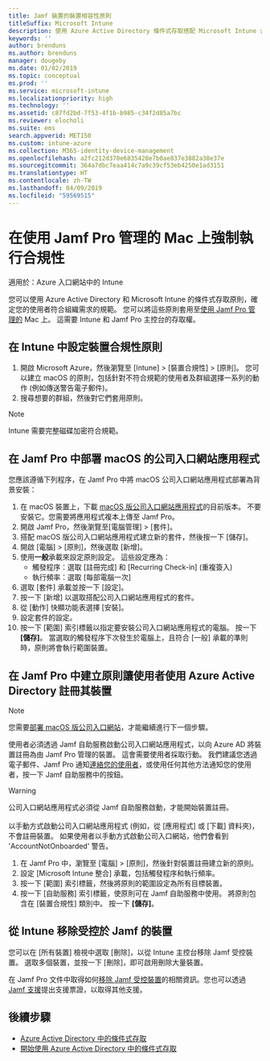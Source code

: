 ```yaml
---
title: Jamf 裝置的裝置相容性原則
titleSuffix: Microsoft Intune
description: 使用 Azure Active Directory 條件式存取搭配 Microsoft Intune 合規性政策來協助保護受 Jamf 管理的裝置。
keywords: ''
author: brenduns
ms.author: brenduns
manager: dougeby
ms.date: 01/02/2019
ms.topic: conceptual
ms.prod: ''
ms.service: microsoft-intune
ms.localizationpriority: high
ms.technology: ''
ms.assetid: c87fd2bd-7f53-4f1b-b985-c34f2d85a7bc
ms.reviewer: elocholi
ms.suite: ems
search.appverid: MET150
ms.custom: intune-azure
ms.collection: M365-identity-device-management
ms.openlocfilehash: a2fc212d370e6835428e7b0ae837e3882a38e37e
ms.sourcegitcommit: 364a7dbc7eaa414c7a9c39cf53eb4250e1ad3151
ms.translationtype: HT
ms.contentlocale: zh-TW
ms.lasthandoff: 04/09/2019
ms.locfileid: "59569515"
---
```

# <a name="enforce-compliance-on-macs-managed-with-jamf-pro"></a>在使用 Jamf Pro 管理的 Mac 上強制執行合規性

適用於：Azure 入口網站中的 Intune

您可以使用 Azure Active Directory 和 Microsoft Intune 的條件式存取原則，確定您的使用者符合組織需求的規範。 您可以將這些原則套用至[使用 Jamf Pro 管理的](conditional-access-integrate-jamf.md) Mac 上。 這需要 Intune 和 Jamf Pro 主控台的存取權。

## <a name="set-up-device-compliance-policies-in-intune"></a>在 Intune 中設定裝置合規性原則

1. 開啟 Microsoft Azure，然後瀏覽至 [Intune] > [裝置合規性] > [原則]。 您可以建立 macOS 的原則，包括針對不符合規範的使用者及群組選擇一系列的動作 (例如傳送警告電子郵件)。
2. 搜尋想要的群組，然後對它們套用原則。

> [!Note]
> Intune 需要完整磁碟加密符合規範。

## <a name="deploy-the-company-portal-app-for-macos-in-jamf-pro"></a>在 Jamf Pro 中部署 macOS 的公司入口網站應用程式

您應該遵循下列程序，在 Jamf Pro 中將 macOS 公司入口網站應用程式部署為背景安裝：

1. 在 macOS 裝置上，下載 [macOS 版公司入口網站應用程式](https://go.microsoft.com/fwlink/?linkid=862280)的目前版本。 不要安裝它。您需要將應用程式複本上傳至 Jamf Pro。
2. 開啟 Jamf Pro，然後瀏覽至[電腦管理] > [套件]。
3. 搭配 macOS 版公司入口網站應用程式建立新的套件，然後按一下 [儲存]。
4. 開啟 [電腦] > [原則]，然後選取 [新增]。
5. 使用**一般**承載來設定原則設定。 這些設定應為：
   - 觸發程序：選取 [註冊完成] 和 [Recurring Check-in] (重複簽入)
   - 執行頻率：選取 [每部電腦一次]
6. 選取 [套件] 承載並按一下 [設定]。
7. 按一下 [新增] 以選取搭配公司入口網站應用程式的套件。
8. 從 [動作] 快顯功能表選擇 [安裝]。
9. 設定套件的設定。
10. 按一下 [範圍] 索引標籤以指定要安裝公司入口網站應用程式的電腦。 按一下 **[儲存]**。 當選取的觸發程序下次發生於電腦上，且符合 [一般] 承載的準則時，原則將會執行範圍裝置。

## <a name="create-a-policy-in-jamf-pro-to-have-users-register-their-devices-with-azure-active-directory"></a>在 Jamf Pro 中建立原則讓使用者使用 Azure Active Directory 註冊其裝置

> [!NOTE]
> 您需要[部署 macOS 版公司入口網站](conditional-access-assign-jamf.md#deploy-the-company-portal-app-for-macos-in-jamf-pro)，才能繼續進行下一個步驟。  

使用者必須透過 Jamf 自助服務啟動公司入口網站應用程式，以向 Azure AD 將裝置註冊為由 Jamf Pro 管理的裝置。 這會需要使用者採取行動。 我們建議您透過電子郵件、Jamf Pro 通知[連絡您的使用者](end-user-educate.md)，或使用任何其他方法通知您的使用者，按一下 Jamf 自助服務中的按鈕。

> [!WARNING]
> 公司入口網站應用程式必須從 Jamf 自助服務啟動，才能開始裝置註冊。 <br><br>以手動方式啟動公司入口網站應用程式 (例如，從 [應用程式] 或 [下載] 資料夾)，不會註冊裝置。 如果使用者以手動方式啟動公司入口網站，他們會看到 'AccountNotOnboarded' 警告。

1. 在 Jamf Pro 中，瀏覽至 [電腦] > [原則]，然後針對裝置註冊建立新的原則。
2. 設定 [Microsoft Intune 整合] 承載，包括觸發程序和執行頻率。
3. 按一下 [範圍] 索引標籤，然後將原則的範圍設定為所有目標裝置。
4. 按一下 [自助服務] 索引標籤，使原則可在 Jamf 自助服務中使用。 將原則包含在 [裝置合規性] 類別中。 按一下 **[儲存]**。

## <a name="removing-a-jamf-managed-device-from-intune"></a>從 Intune 移除受控於 Jamf 的裝置

您可以在 [所有裝置] 檢視中選取 [刪除]，以從 Intune 主控台移除 Jamf 受控裝置。 選取多個裝置，並按一下 [刪除]，即可啟用刪除大量裝置。

在 Jamf Pro 文件中取得如何[移除 Jamf 受控裝置](https://www.jamf.com/jamf-nation/articles/80/unmanaging-computers-while-preserving-their-inventory-information)的相關資訊。您也可以透過 [Jamf 支援](https://www.jamf.com/support/)提出支援票證，以取得其他支援。 

## <a name="next-steps"></a>後續步驟

- [Azure Active Directory 中的條件式存取](https://docs.microsoft.com/azure/active-directory/active-directory-conditional-access-azure-portal)
- [開始使用 Azure Active Directory 中的條件式存取](https://docs.microsoft.com/azure/active-directory/active-directory-conditional-access-azure-portal-get-started)
